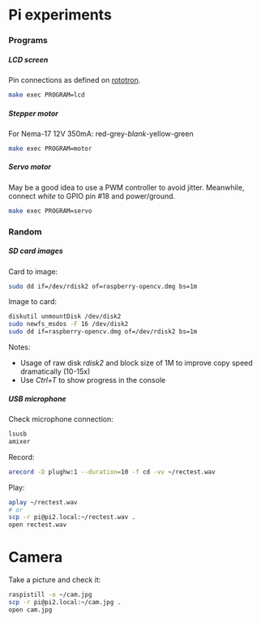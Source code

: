 # Pi experiments

### Programs


##### LCD screen


Pin connections as defined on [rototron](https://www.rototron.info/lcd-display-tutorial-for-raspberry-pi/).

```sh
make exec PROGRAM=lcd
```


##### Stepper motor

For Nema-17 12V 350mA: red-grey-_blank_-yellow-green

```sh
make exec PROGRAM=motor
```


##### Servo motor

May be a good idea to use a PWM controller to avoid jitter.
Meanwhile, connect _white_ to GPIO pin #18 and power/ground.

```sh
make exec PROGRAM=servo
```


### Random


##### SD card images


Card to image:

```sh
sudo dd if=/dev/rdisk2 of=raspberry-opencv.dmg bs=1m
```

Image to card:

```sh
diskutil unmountDisk /dev/disk2
sudo newfs_msdos -F 16 /dev/disk2
sudo dd if=raspberry-opencv.dmg of=/dev/rdisk2 bs=1m
```

Notes:
- Usage of raw disk _rdisk2_ and block size of 1M to improve copy speed dramatically (10-15x)
- Use _Ctrl+T_ to show progress in the console


##### USB microphone


Check microphone connection:

```sh
lsusb
amixer
```

Record:

```sh
arecord -D plughw:1 --duration=10 -f cd -vv ~/rectest.wav
```

Play:

```sh
aplay ~/rectest.wav
# or
scp -r pi@pi2.local:~/rectest.wav .
open rectest.wav
```


# Camera


Take a picture and check it:

```sh
raspistill -o ~/cam.jpg
scp -r pi@pi2.local:~/cam.jpg .
open cam.jpg
```
